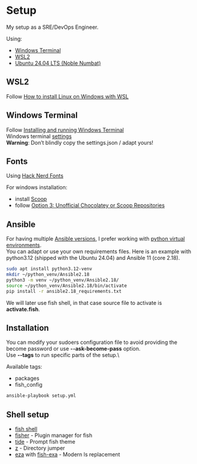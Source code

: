 # Setup
My setup as a SRE/DevOps Engineer.

Using:
- [Windows Terminal](https://github.com/microsoft/terminal)
- [WSL2](https://learn.microsoft.com/en-us/windows/wsl/)
- [Ubuntu 24.04 LTS (Noble Numbat)](https://releases.ubuntu.com/noble/)

## WSL2
Follow [How to install Linux on Windows with WSL](https://learn.microsoft.com/en-us/windows/wsl/install)

## Windows Terminal
Follow [Installing and running Windows Terminal](https://github.com/microsoft/terminal?tab=readme-ov-file#installing-and-running-windows-terminal)\
Windows terminal [settings](windows-terminal/settings.json)\
**Warning**: Don’t blindly copy the settings.json / adapt yours!

## Fonts
Using [Hack Nerd Fonts](https://github.com/ryanoasis/nerd-fonts)

For windows installation:
- install [Scoop](https://github.com/ScoopInstaller/Scoop)
- follow [Option 3: Unofficial Chocolatey or Scoop Repositories](https://github.com/ryanoasis/nerd-fonts?tab=readme-ov-file#option-3-unofficial-chocolatey-or-scoop-repositories)

## Ansible
For having multiple [Ansible versions](https://docs.ansible.com/ansible/latest/reference_appendices/release_and_maintenance.html), I prefer working with [python virtual environments](https://docs.python.org/3/library/venv.html).\
You can adapt or use your own requirements files. Here is an example with python3.12 (shipped with the Ubuntu 24.04) and Ansible 11 (core 2.18).

```bash
sudo apt install python3.12-venv
mkdir ~/python_venv/Ansible2.18
python3 -m venv ~/python_venv/Ansible2.18/
source ~/python_venv/Ansible2.18/bin/activate
pip install -r ansible2.18_requirements.txt
```

We will later use fish shell, in that case source file to activate is **activate.fish**.

## Installation
You can modify your sudoers configuration file to avoid providing the become password or use **--ask-become-pass** option.\
Use **--tags** to run specific parts of the setup.\

Available tags:
- packages
- fish_config

```bash
ansible-playbook setup.yml
```

## Shell setup

- [fish shell](https://github.com/fish-shell/fish-shell)
- [fisher](https://github.com/jorgebucaran/fisher) - Plugin manager for fish
- [tide](https://github.com/IlanCosman/tide) - Prompt fish theme
- [z](https://github.com/jethrokuan/z) - Directory jumper
- [eza](https://github.com/eza-community/eza) with [fish-exa](https://github.com/gazorby/fish-exa) - Modern ls replacement
